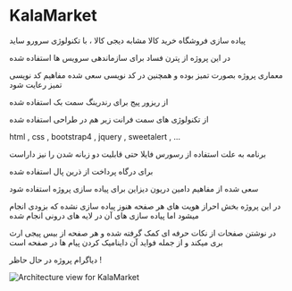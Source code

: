 # KalaMarket
پیاده سازی فروشگاه خرید کالا مشابه دیجی کالا ، با تکنولوژی سرورو ساید

در این پروژه از پترن فساد برای سازماندهی سرویس ها استفاده شده 

معماری پروژه بصورت تمیز بوده و همچنین در کد نویسی سعی شده مفاهیم کد نویسی تمیز رعایت شود

از ریزور پیج برای رندرینگ سمت بک استفاده شده

از تکنولوژی های سمت فرانت زیر هم در طراحی استفاده شده

html , css , bootstrap4 , jquery , sweetalert , ...

برنامه به علت استفاده از رسورس فایلا حتی قابلیت دو زبانه شدن را نیز داراست

برای درگاه پرداخت از ذرین پال استفاده شده

سعی شده از مفاهیم دامین دریون دیزاین برای پیاده سازی پروژه استفاده شود

در این پروژه بخش احراز هویت های هر صفحه هنوز پیاده سازی نشده که بزودی انجام میشود اما پیاده سازی های آن در لایه های درونی انجام شده

در نوشتن صفحات از نکات حرفه ای کمک گرفته شده و هر صفحه از بیس پیجی ارث بری میکند و از جمله فواید آن داینامیک کردن پیام ها در صفحه است

دیاگرام پروژه در حال حاظر ! 


![Architecture view for KalaMarket](https://user-images.githubusercontent.com/96792239/206051811-a2c8268a-def6-44c2-9f39-fff816bfcc36.png)

